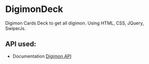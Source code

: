 # DigimonDeck
 Digimon Cards Deck to get all digimon.
 Using HTML, CSS, JQuery, SwiperJs.

## API used:
 - Documentation [Digimon API](https://digimon-api.herokuapp.com/)
